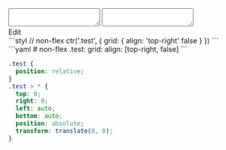 <div data-size="250" class="code-cont" data-example="top-right-B">
    <div class="code">
        <div class="code-wrap">
            <textarea id="stylus"></textarea>
            <textarea id="css"></textarea>
            <div class="edit-code">
                <span>Edit</span>
            </div>
        </div>
    </div>
</div>


<div data-size="250" data-examples="stylus"></div>
```styl
// non-flex
ctr('.test', {
  grid: {
    align: 'top-right' false
  }
})
```

<div data-size="250" data-examples="yaml"></div>
```yaml
# non-flex
.test:
  grid:
    align: [top-right, false]
```

```css
.test {
  position: relative;
}
.test > * {
  top: 0;
  right: 0;
  left: auto;
  bottom: auto;
  position: absolute;
  transform: translate(0, 0);
}
```
<div class="cf"></div>
